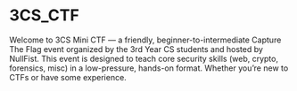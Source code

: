 # 3CS_CTF
Welcome to 3CS Mini CTF — a friendly, beginner-to-intermediate Capture The Flag event organized by the 3rd Year CS students and hosted by NullFist. This event is designed to teach core security skills (web, crypto, forensics, misc) in a low-pressure, hands-on format. Whether you’re new to CTFs or have some experience.
